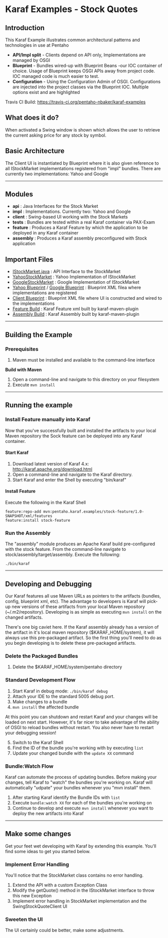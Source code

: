 # Karaf Examples - Stock Quotes
## Introduction
This Karaf Example illustrates common architectural patterns and technologies
in use at Pentaho
* __API/Impl split__ - Clients depend on API only, Implementations are managed by OSGI
* __Blueprint__ - Bundles wired-up with Blueprint Beans -our IOC container of choice. Usage of Blueprint keeps OSGI APIs away from project code. IOC managed code is much easier to test.
* __Configuration__ - Using the Configuration Admin of OSGI. Configurations are injected into the project classes via the Blueprint IOC. Multiple options exist and are highlighted

Travis CI Build: https://travis-ci.org/pentaho-nbaker/karaf-examples

## What does it do?
When activated a Swing window is shown which allows the user to retrieve the current asking 
price for any stock by symbol.

## Basic Architecture ##
The Client UI is instantiated by Blueprint where it is also given reference to all IStockMarket implementations registered from "impl" bundles. There are currently two implementations: Yahoo and Google

---

## Modules
* __api__ : Java Interfaces for the Stock Market
* __impl__ : Implementations. Currently two: Yahoo and Google
* __client__ : Swing-based UI working with the Stock Markets
* __tests__ : Bundles are tested within a real Karaf container via PAX-Exam
* __feature__ : Produces a Karaf Feature by which the application to be deployed in any Karaf container
* __assembly__ : Produces a Karaf assembly preconfigured with Stock application


## Important Files
* [IStockMarket.java](api/src/main/java/org/pentaho/karaf/examples/stock/IStockMarket.java) : API Interface to the StockMarket
* [YahooStockMarket](impls/yahoo/src/main/java/org/pentaho/karaf/examples/stock/yahoo/YahooStockMarket.java) : Yahoo Implementation of IStockMarket
* [GoogleStockMarket](impls/google/src/main/java/org/pentaho/karaf/examples/stock/google/GoogleStockMarket.java) : Google Implementation of IStockMarket
* [Yahoo Blueprint](impls/yahoo/src/main/resources/OSGI-INF/blueprint/beans.xml) / [Google Blueprint](impls/google/src/main/resources/OSGI-INF/blueprint/beans.xml) : Blueprint XML filea where implementations are registered
* [Client Blueprint](client/src/main/resources/OSGI-INF/blueprint/beans.xml) : Blueprint XML file where UI is constructed and wired to the implementations
* [Feature Build](feature/pom.xml) : Karaf Feature xml built by karaf-maven-plugin
* [Assembly Build](assembly/pom.xml) : Karaf Assembly built by karaf-maven-plugin

---

## Building the Example
### Prerequisites
1. Maven must be installed and available to the command-line interface

__Build with Maven__

1. Open a command-line and navigate to this directory on your filesystem
2. Execute `mvn install`

---

## Running the example

### Install Feature manually into Karaf

Now that you've successfully built and installed the artifacts to your local Maven repository 
the Sock feature can be deployed into any Karaf container.

#### Start Karaf
1. Download latest version of Karaf 4.x: http://karaf.apache.org/download.html
2. Open a command-line and navigate to the Karaf directory.
3. Start Karaf and enter the Shell by executing "bin/karaf"

#### Install Feature
Execute the following in the Karaf Shell
```
feature:repo-add mvn:pentaho.karaf.examples/stock-feature/1.0-SNAPSHOT/xml/features
feature:install stock-feature
```

### Run the Assembly
The "assembly" module produces an Apache Karaf build pre-configured with the stock feature. From the command-line navigate to stock/assembly/target/assembly. Execute the following:
```
./bin/karaf
```

---

## Developing and Debugging
Our Karaf features all use Maven URLs as pointers to the artifacts (bundles, config, blueprint xml, etc). The advantage to developers is Karaf will pick-up new versions of these artifacts from your local Maven repository (~/.m2/repository). Developing is as simple as executing `mvn install` on the changed artifacts.

There's one big caviet here. If the Karaf assembly already has a version of the artifact in it's local maven repository ($KARAF_HOME/system), it will always use this pre-packaged artifact. So the first thing you'll need to do as you begin developing is to delete these pre-packaged artifacts.

### Delete the Packaged Bundles
1. Delete the $KARAF_HOME/system/pentaho directory

### Standard Development Flow
1. Start Karaf in debug mode: `./bin/karaf debug`
2. Attach your IDE to the standard 5005 debug port.
3. Make changes to a bundle
4. `mvn install` the affected bundle

At this point you can shutdown and restart Karaf and your changes will be loaded on next start. However, it's far nicer to take advantage of the ability of OSGI to reload bundles without restart. You also never have to restart your debugging session!

5. Switch to the Karaf Shell
6. Find the ID of the bundle you're working with by executing `list`
7. Update your changed bundle with the `update XX` command

### Bundle:Watch Flow
Karaf can automate the process of updating bundles. Before making your changes, 
tell Karaf to "watch" the bundles you're working on. Karaf will automatically 
"udpate" your bundles whenever you "mvn install" them.

1. After starting Karaf identify the Bundle IDs with `list`
2. Execute `bundle:watch XX` for each of the bundles you're working on
3. Continue to develop and execute `mvn install` whenever you want to deploy the new artifacts into Karaf

---

## Make some changes
Get your feet wet developing with Karaf by extending this example. You'll find some ideas to get you started below.

### Implement Error Handling

You'll notice that the StockMarket class contains no error handling. 

1. Extend the API with a custom Exception Class
2. Modify the getQuote() method in the IStockMarket interface to throw this new Exception
3. Implement error handling in StockMarket implementation and the SwingStockQuoteClient UI

### Sweeten the UI

The UI certainly could be better, make some adjustments.
